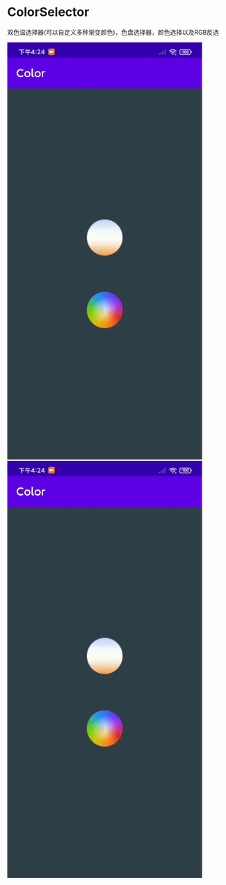 # ColorSelector
双色温选择器(可以自定义多种渐变颜色)，色盘选择器，颜色选择以及RGB反选


![](https://github.com/732275239/ColorSelector/blob/c26b3878907b74661595e2418fabc9f45e12df6b/app/libs/1.gif)
![](https://github.com/732275239/ColorSelector/blob/c26b3878907b74661595e2418fabc9f45e12df6b/app/libs/1.gif)
